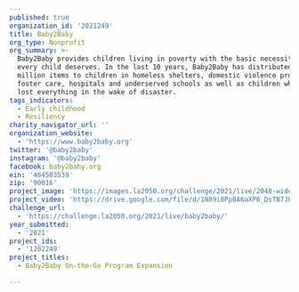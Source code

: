 ```yaml
---
published: true
organization_id: '2021249'
title: Baby2Baby
org_type: Nonprofit
org_summary: >-
  Baby2Baby provides children living in poverty with the basic necessities that
  every child deserves. In the last 10 years, Baby2Baby has distributed over 150
  million items to children in homeless shelters, domestic violence programs,
  foster care, hospitals and underserved schools as well as children who have
  lost everything in the wake of disaster.
tags_indicators:
  - Early childhood
  - Resiliency
charity_navigator_url: ''
organization_website:
  - 'https://www.baby2baby.org'
twitter: '@baby2baby'
instagram: '@baby2baby'
facebook: baby2baby.org
ein: '464503539'
zip: '90016'
project_image: 'https://images.la2050.org/challenge/2021/live/2048-wide/baby2baby.jpg'
project_video: 'https://drive.google.com/file/d/1N89i8Pp8A6aXP6_DsTB7JFUSmWWL8P_A/view'
challenge_url:
  - 'https://challenge.la2050.org/2021/live/baby2baby/'
year_submitted:
  - '2021'
project_ids:
  - '1202249'
project_titles:
  - Baby2Baby On-the-Go Program Expansion

---
```

